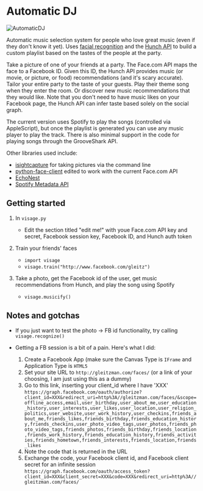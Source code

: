 Automatic DJ
================================

![AutomaticDJ](https://dl.dropboxusercontent.com/u/101688/website/img/automaticdj-large.png)

Automatic music selection system for people who love great music (even if they don't know it yet). Uses [facial recognition](http://developers.face.com/) and the [Hunch API](http://hunch.com/developers) to build a custom playlist based on the tastes of the people at the party.

Take a picture of one of your friends at a party. The Face.com API maps the face to a Facebook ID. Given this ID, the Hunch API provides music (or movie, or picture, or food) recommendations (and it's scary accurate). Tailor your entire party to the taste of your guests. Play their theme song when they enter the room. Or discover new music recommendations that they would like. Note that you don't need to have music likes on your Facebook page, the Hunch API can infer taste based solely on the social graph.

The current version uses Spotify to play the songs (controlled via AppleScript), but once the playlist is generated you can use any music player to play the track. There is also minimal support in the code for playing songs through the GrooveShark API.

Other libraries used include:

* [isightcapture](http://www.intergalactic.de/pages/iSight.html) for taking pictures via the command line
* [python-face-client](https://github.com/Kami/python-face-client) edited to work with the current Face.com API
* [EchoNest](http://code.google.com/p/pyechonest/)
* [Spotify Metadata API](http://developer.spotify.com/en/metadata-api/overview/)


Getting started
---------------

1. In `visage.py`
   * Edit the section titled "edit me!" with youe Face.com API key and secret, Facebook session key, Facebook ID, and Hunch auth token

2. Train your friends' faces
   * `import visage`
   * `visage.train("http://www.facebook.com/gleitz")`

4. Take a photo, get the Facebook id of the user, get music recommendations from Hunch, and play the song using Spotify
   * `visage.musicify()`

Notes and gotchas
-----------------

* If you just want to test the photo -> FB id functionality, try calling `visage.recognize()`

* Getting a FB session is a bit of a pain. Here's what I did:
  1. Create a Facebook App (make sure the Canvas Type is `IFrame` and Application Type is `HTML5`
  2. Set your site URL to `http://gleitzman.com/faces/` (or a link of your choosing, I am just using this as a dummy)
  3. Go to this link, inserting your client_id where I have 'XXX' `https://graph.facebook.com/oauth/authorize?client_id=XXX&redirect_uri=http%3A//gleitzman.com/faces/&scope=offline_access,email,user_birthday,user_about_me,user_education_history,user_interests,user_likes,user_location,user_religion_politics,user_website,user_work_history,user_checkins,friends_about_me,friends_likes,friends_birthday,friends_education_history,friends_checkins,user_photo_video_tags,user_photos,friends_photo_video_tags,friends_photos,friends_birthday,friends_location,friends_work_history,friends_education_history,friends_activities,friends_hometown,friends_interests,friends_location,friends_likes`
  4. Note the code that is returned in the URL
  5. Exchange the code, your Facebook client id, and Facebook client secret for an infinite session `https://graph.facebook.com/oauth/access_token?client_id=XXX&client_secret=XXX&code=XXX&redirect_uri=http%3A//gleitzman.com/faces/`
